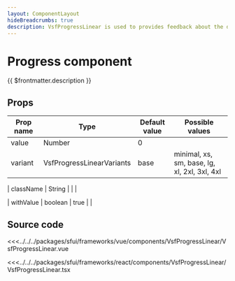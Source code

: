 ```yaml
---
layout: ComponentLayout
hideBreadcrumbs: true
description: VsfProgressLinear is used to provides feedback about the duration and progression of a process to indicate how long a user will be waiting
---
```

#  Progress component

{{ $frontmatter.description }}

<Generate />

## Props


| Prop name             | Type                       | Default value | Possible values                              |
|-----------------------|----------------------------|---------------|----------------------------------------      |
|  value                |  Number                    |  0            |                                              |
|  variant              |  VsfProgressLinearVariants |   base        | minimal, xs, sm, base, lg, xl, 2xl, 3xl, 4xl |
<!-- react -->
| className             |  String                    |               |                                              |
<!-- end react -->
|  withValue            |  boolean                   |   true        |                                              |


## Source code

<!-- vue -->
<<<../../../packages/sfui/frameworks/vue/components/VsfProgressLinear/VsfProgressLinear.vue
<!-- end vue -->
<!-- react -->
<<<../../../packages/sfui/frameworks/react/components/VsfProgressLinear/VsfProgressLinear.tsx
<!-- end react -->
